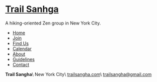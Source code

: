 # [Trail Sanhga](https://www.trailsangha.com)

A hiking-oriented Zen group in New York City.

- [Home](https://www.trailsangha.com)
- [Join](https://www.trailsangha.com/#join)
- [Find Us](https://www.trailsangha.com/#find-us)
- [Calendar](https://www.trailsangha.com/#calendar)
- [About](https://www.trailsangha.com/about.html#main)
- [Guidelines](https://www.trailsangha.com/guidelines.html#main)
- [Contact](https://www.trailsangha.com/contact.html#main)

__Trail Sangha__\\
New York City\\
[trailsangha.com](https://www.trailsangha.com)\\
[trailsangha@gmail.com](mailto:trailsangha@gmail.com)

